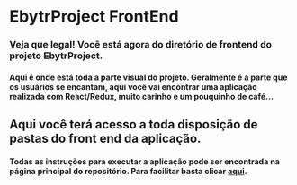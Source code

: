 # EbytrProject FrontEnd
###  Veja que legal! Você está agora do diretório de frontend do projeto EbytrProject.

#### Aqui é onde está  toda a parte visual do projeto. Geralmente é a parte que os usuários se encantam, aqui você vai encontrar uma aplicação realizada com React/Redux, muito carinho e um pouquinho de café...

## Aqui você terá acesso a toda disposição de pastas do front end da aplicação.

#### Todas as instruções para executar a aplicação pode ser encontrada na página principal do repositório. Para facilitar basta clicar <a href="https://github.com/fabiojuvenalpereira/EbyrtProject">aqui</a>.
